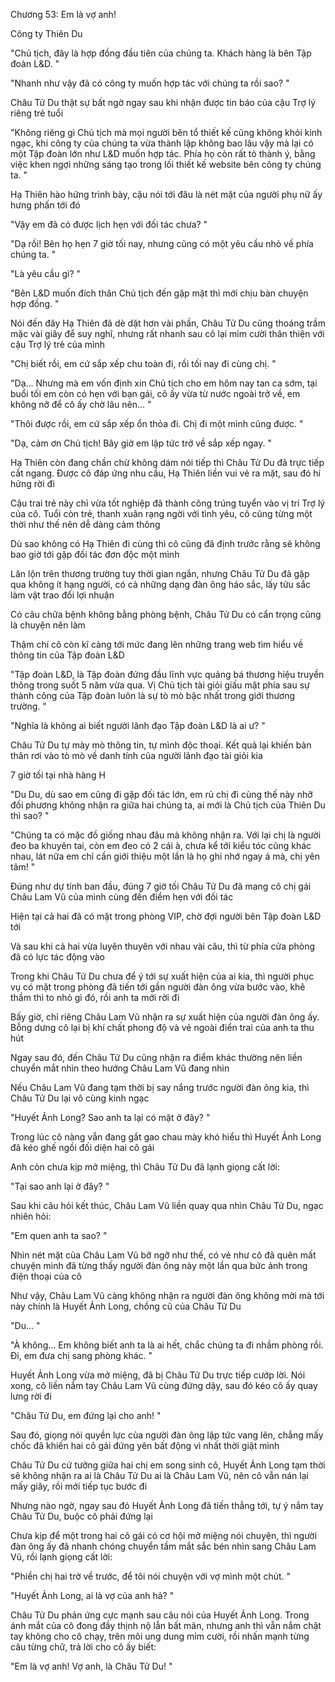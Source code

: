 




Chương 53: Em là vợ anh!

Công ty Thiên Du

"Chủ tịch, đây là hợp đồng đầu tiên của chúng ta. Khách hàng là bên Tập đoàn L&D. "

"Nhanh như vậy đã có công ty muốn hợp tác với chúng ta rồi sao? "

Châu Tử Du thật sự bất ngờ ngay sau khi nhận được tin báo của cậu Trợ lý riêng trẻ tuổi

"Không riêng gì Chủ tịch mà mọi người bên tổ thiết kế cũng không khỏi kinh ngạc, khi công ty của chúng ta vừa thành lập không bao lâu vậy mà lại có một Tập đoàn lớn như L&D muốn hợp tác. Phía họ còn rất tỏ thành ý, bằng việc khen ngợi những sáng tạo trong lối thiết kế website bên công ty chúng ta. "

Hạ Thiên hào hứng trình bày, cậu nói tới đâu là nét mặt của người phụ nữ ấy hưng phấn tới đó

"Vậy em đã có được lịch hẹn với đối tác chưa? "

"Dạ rồi! Bên họ hẹn 7 giờ tối nay, nhưng cũng có một yêu cầu nhỏ về phía chúng ta. "

"Là yêu cầu gì? "

"Bên L&D muốn đích thân Chủ tịch đến gặp mặt thì mới chịu bàn chuyện hợp đồng. "

Nói đến đây Hạ Thiên đã dè dặt hơn vài phần, Châu Tử Du cũng thoáng trầm mặc vài giây để suy nghĩ, nhưng rất nhanh sau cô lại mỉm cười thân thiện với cậu Trợ lý trẻ của mình


"Chị biết rồi, em cứ sắp xếp chu toàn đi, rồi tối nay đi cùng chị. "

"Dạ... Nhưng mà em vốn định xin Chủ tịch cho em hôm nay tan ca sớm, tại buổi tối em còn có hẹn với bạn gái, cô ấy vừa từ nước ngoài trở về, em không nỡ để cô ấy chờ lâu nên... "

"Thôi được rồi, em cứ sắp xếp ổn thỏa đi. Chị đi một mình cũng được. "

"Dạ, cảm ơn Chủ tịch! Bây giờ em lập tức trở về sắp xếp ngay. "

Hạ Thiên còn đang chần chừ không dám nói tiếp thì Châu Tử Du đã trực tiếp cắt ngang. Được cô đáp ứng nhu cầu, Hạ Thiên liền vui vẻ ra mặt, sau đó hí hửng rời đi

Cậu trai trẻ này chỉ vừa tốt nghiệp đã thành công trúng tuyển vào vị trí Trợ lý của cô. Tuổi còn trẻ, thanh xuân rạng ngời với tình yêu, cô cũng từng một thời như thế nên dễ dàng cảm thông

Dù sao không có Hạ Thiên đi cùng thì cô cũng đã định trước rằng sẽ không bao giờ tới gặp đối tác đơn độc một mình

Lăn lộn trên thương trường tuy thời gian ngắn, nhưng Châu Tử Du đã gặp qua không ít hạng người, có cả những dạng đàn ông háo sắc, lấy tửu sắc làm vật trao đổi lợi nhuận

Có câu chữa bệnh không bằng phòng bệnh, Châu Tử Du có cẩn trọng cũng là chuyện nên làm

Thậm chí cô còn kĩ càng tới mức đang lên những trang web tìm hiểu về thông tin của Tập đoàn L&D

"Tập đoàn L&D, là Tập đoàn đứng đầu lĩnh vực quảng bá thương hiệu truyền thông trong suốt 5 năm vừa qua. Vị Chủ tịch tài giỏi giấu mặt phía sau sự thành công của Tập đoàn luôn là sự tò mò bậc nhất trong giới thương trường. "

"Nghĩa là không ai biết người lãnh đạo Tập đoàn L&D là ai ư? "

Châu Tử Du tự mày mò thông tin, tự mình độc thoại. Kết quả lại khiến bản thân rơi vào tò mò về danh tính của người lãnh đạo tài giỏi kia

7 giờ tối tại nhà hàng H

"Du Du, dù sao em cũng đi gặp đối tác lớn, em rủ chị đi cùng thế này nhỡ đối phương không nhận ra giữa hai chúng ta, ai mới là Chủ tịch của Thiên Du thì sao? "

"Chúng ta có mặc đồ giống nhau đâu mà không nhận ra. Với lại chị là người đeo ba khuyên tai, còn em đeo có 2 cái à, chưa kể tới kiểu tóc cũng khác nhau, lát nữa em chỉ cần giới thiệu một lần là họ ghi nhớ ngay á mà, chị yên tâm! "


Đúng như dự tính ban đầu, đúng 7 giờ tối Châu Tử Du đã mang cô chị gái Châu Lam Vũ của mình cùng đến điểm hẹn với đối tác

Hiện tại cả hai đã có mặt trong phòng VIP, chờ đợi người bên Tập đoàn L&D tới

Và sau khi cả hai vừa luyên thuyên với nhau vài câu, thì từ phía cửa phòng đã có lực tác động vào

Trong khi Châu Tử Du chưa để ý tới sự xuất hiện của ai kia, thì người phục vụ có mặt trong phòng đã tiến tới gần người đàn ông vừa bước vào, khẽ thầm thì to nhỏ gì đó, rồi anh ta mới rời đi

Bấy giờ, chỉ riêng Châu Lam Vũ nhận ra sự xuất hiện của người đàn ông ấy. Bỗng dưng cô lại bị khí chất phong độ và vẻ ngoài điển trai của anh ta thu hút

Ngay sau đó, đến Châu Tử Du cũng nhận ra điểm khác thường nên liền chuyển mắt nhìn theo hướng Châu Lam Vũ đang nhìn

Nếu Châu Lam Vũ đang tạm thời bị say nắng trước người đàn ông kia, thì Châu Tử Du lại vô cùng kinh ngạc

"Huyết Ảnh Long? Sao anh ta lại có mặt ở đây? "

Trong lúc cô nàng vẫn đang gắt gao chau mày khó hiểu thì Huyết Ảnh Long đã kéo ghế ngồi đối diện hai cô gái

Anh còn chưa kịp mở miệng, thì Châu Tử Du đã lạnh giọng cất lời:

"Tại sao anh lại ở đây? "

Sau khi câu hỏi kết thúc, Châu Lam Vũ liền quay qua nhìn Châu Tử Du, ngạc nhiên hỏi:

"Em quen anh ta sao? "

Nhìn nét mặt của Châu Lam Vũ bỡ ngỡ như thế, có vẻ như cô đã quên mất chuyện mình đã từng thấy người đàn ông này một lần qua bức ảnh trong điện thoại của cô

Như vậy, Châu Lam Vũ càng không nhận ra người đàn ông không mời mà tới này chính là Huyết Ảnh Long, chồng cũ của Châu Tử Du

"Du... "


"À không... Em không biết anh ta là ai hết, chắc chúng ta đi nhầm phòng rồi. Đi, em đưa chị sang phòng khác. "

Huyết Ảnh Long vừa mở miệng, đã bị Châu Tử Du trực tiếp cướp lời. Nói xong, cô liền nắm tay Châu Lam Vũ cùng đứng dậy, sau đó kéo cô ấy quay lưng rời đi

"Châu Tử Du, em đứng lại cho anh! "

Sau đó, giọng nói quyền lực của người đàn ông lập tức vang lên, chẳng mấy chốc đã khiến hai cô gái đứng yên bất động vì nhất thời giật mình

Châu Tử Du cứ tưởng giữa hai chị em song sinh cô, Huyết Ảnh Long tạm thời sẽ không nhận ra ai là Châu Tử Du ai là Châu Lam Vũ, nên cô vẫn nán lại mấy giây, rồi mới tiếp tục bước đi

Nhưng nào ngờ, ngay sau đó Huyết Ảnh Long đã tiến thẳng tới, tự ý nắm tay Châu Tử Du, buộc cô phải đứng lại

Chưa kịp để một trong hai cô gái có cơ hội mở miệng nói chuyện, thì người đàn ông ấy đã nhanh chóng chuyển tầm mắt sắc bén nhìn sang Châu Lam Vũ, rồi lạnh giọng cất lời:

"Phiền chị hai trở về trước, để tôi nói chuyện với vợ mình một chút. "

"Huyết Ảnh Long, ai là vợ của anh hả? "

Châu Tử Du phản ứng cực mạnh sau câu nói của Huyết Ảnh Long. Trong ánh mắt của cô đong đầy thịnh nộ lẫn bất mãn, nhưng anh thì vẫn nắm chặt tay không cho cô chạy, trên môi ung dung mỉm cười, rồi nhấn mạnh từng câu từng chữ, trả lời cho cô ấy biết:

"Em là vợ anh! Vợ anh, là Châu Tử Du! "




